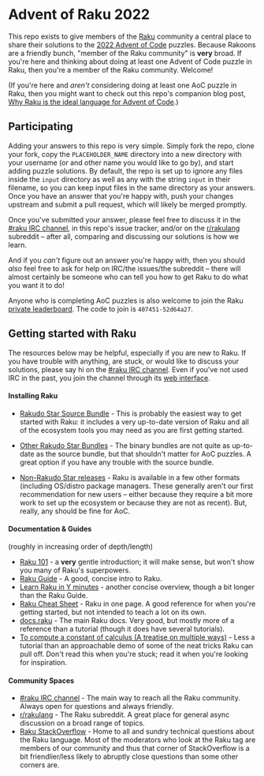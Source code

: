 # Advent of Raku 2022

This repo exists to give members of the [Raku](https://raku.org/) community a central
place to share their solutions to the [2022 Advent of Code](https://adventofcode.com/2022)
puzzles.  Because Rakoons are a friendly bunch, "member of the Raku community" is **very**
broad.  If you're here and thinking about doing at least one Advent of Code puzzle in
Raku, then you're a member of the Raku community.  Welcome!

(If you're here and _aren't_ considering doing at least one AoC puzzle in Raku, then you
might want to check out this repo's companion blog post, [Why Raku is the ideal language
for Advent of
Code](https://raku-advent.blog/2020/12/01/day-1-why-raku-is-ideal-for-advent-of-code/).)

## Participating

Adding your answers to this repo is very simple.  Simply fork the repo, clone your fork,
copy the `PLACEHOLDER_NAME` directory into a new directory with your username (or and
other name you would like to go by), and start adding puzzle solutions.  By default, the
repo is set up to ignore any files inside the `input` directory as well as any with the
string `input` in their filename, so you can keep input files in the same directory as
your answers.  Once you have an answer that you're happy with, push your changes upstream
and submit a pull request, which will likely be merged promptly.

Once you've submitted your answer, please feel free to discuss it in the [#raku IRC
channel](https://raku.org/community/irc), in this repo's issue tracker, and/or on the
[r/rakulang](https://www.reddit.com/r/rakulang/) subreddit – after all, comparing and
discussing our solutions is how we learn.

And if you _can't_ figure out an answer you're happy with, then you should _also_ feel
free to ask for help on IRC/the issues/the subreddit – there will almost certainly be
someone who can tell you how to get Raku to do what you want it to do!

Anyone who is completing AoC puzzles is also welcome to join the Raku [private
leaderboard](https://adventofcode.com/2020/leaderboard/private).  The code to join is
`407451-52d64a27`. 

## Getting started with Raku

The resources below may be helpful, especially if you are new to Raku.  If you have
trouble with anything, are stuck, or would like to discuss your solutions, please say hi
on the [#raku IRC channel](https://raku.org/community/irc).  Even if you've not used IRC
in the past, you join the channel through its [web
interface](https://webchat.freenode.net/#raku).

#### Installing Raku

* [Rakudo Star Source Bundle](https://rakudo.org/star/source) - This is probably the
  easiest way to get started with Raku: it includes a very up-to-date version of Raku and
  all of the ecosystem tools you may need as you are first getting started.
  
* [Other Rakudo Star Bundles](https://rakudo.org/star) - The binary bundles are not quite
  as up-to-date as the source bundle, but that shouldn't matter for AoC puzzles.  A great
  option if you have any trouble with the source bundle.
  
* [Non-Rakudo Star releases](https://rakudo.org/downloads) - Raku is available in a few
  other formats (including OS/distro package managers.  These generally aren't our first
  recommendation for new users – either because they require a bit more work to set up the
  ecosystem or because they are not as recent).  But, really, any should be fine for AoC.
  

#### Documentation & Guides

(roughly in increasing order of depth/length)

* [Raku 101](https://docs.raku.org/language/101-basics) - a **very** gentle introduction;
  it will make sense, but won't show you many of Raku's superpowers.
* [Raku Guide](https://raku.guide/) - A good, concise intro to Raku.
* [Learn Raku in Y minutes](https://learnxinyminutes.com/docs/raku/) - another concise
  overview, though a bit longer than the Raku Guide.
* [Raku Cheat
  Sheet](https://raw.githubusercontent.com/Raku/mu/master/docs/Perl6/Cheatsheet/cheatsheet.txt) -
  Raku in one page.  A good reference for when you're getting started, but not intended to
  teach a lot on its own.
* [docs.raku](https://docs.raku.org/) - The main Raku docs.  Very good, but mostly more of
  a reference than a tutorial (though it does have several tutorials).
* [To compute a constant of calculus (A treatise on multiple
  ways)](http://blogs.perl.org/users/damian_conway/2019/09/to-compute-a-constant-of-calculusa-treatise-on-multiple-ways.html) -
  Less a tutorial than an approachable demo of some of the neat tricks Raku can pull off.
  Don't read this when you're stuck; read it when you're looking for inspiration.
  
#### Community Spaces

* [#raku IRC channel](https://raku.org/community/irc) - The main way to reach all
  the Raku community.  Always open for questions and always friendly.
* [r/rakulang](https://www.reddit.com/r/rakulang/) - The Raku subreddit.  A great place
  for general async discussion on a broad range of topics.
* [Raku StackOverflow](https://stackoverflow.com/questions/tagged/raku) - Home to all and
  sundry technical questions about the Raku language.  Most of the moderators who look at
  the Raku tag are members of our community and thus that corner of StackOverflow is a bit
  friendlier/less likely to abruptly close questions than some other corners are.
